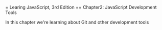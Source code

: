 = Learing JavaScript, 3rd Edition
== Chapter2: JavaScript Development Tools

In this chapter we're learning about Git and other development tools